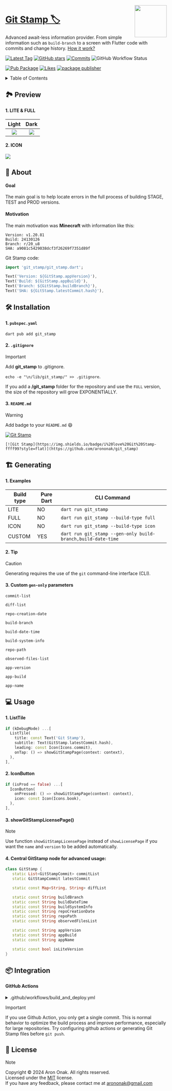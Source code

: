 [<img src="https://www.gov.pl/photo/f98cae42-2b90-4596-904c-752278f85606" height="100" align="right">](https://www.gov.pl/web/rolnictwo/produkt-polski1)

# [Git Stamp 🏷](./TODO.md)

Advanced await-less information provider. From simple information such as `build-branch` to a screen with Flutter code with commits and change history. [How it work?](./MECHANISM.md)

[![Latest Tag](https://img.shields.io/github/v/tag/arononak/git_stamp?style=flat&logo=github&labelColor=black&color=white)](https://github.com/arononak/git_stamp/tags)
[![GitHub stars](https://img.shields.io/github/stars/arononak/git_stamp.svg?style=flat&label=Star&labelColor=black&color=white)](https://github.com/arononak/git_stamp/)
[![Commits](https://img.shields.io/github/commit-activity/m/arononak/git_stamp?style=flat&labelColor=black&color=white)](https://github.com/arononak/git_stamp/graphs/contributors)
![GitHub Workflow Status](https://img.shields.io/github/actions/workflow/status/arononak/git_stamp/.github%2Fworkflows%2Fpublish.yml?style=flat&labelColor=black&color=white)

[![Pub Package](https://img.shields.io/pub/v/git_stamp.svg?style=flat&logo=dart&labelColor=fuchsia&color=white)](https://pub.dev/packages/git_stamp)
[![Likes](https://img.shields.io/pub/likes/git_stamp?style=flat&labelColor=fuchsia&color=white)](https://pub.dev/packages/git_stamp)
[![package publisher](https://img.shields.io/pub/publisher/git_stamp?style=flat&labelColor=fuchsia&color=white)](https://pub.dev/packages/git_stamp/publisher)

<details>
<summary>Table of Contents</summary>
  
- [Git Stamp 🏷](#git-stamp-)
  - [🏞️ Preview](#️-preview)
      - [1. LITE \& FULL](#1-lite--full)
      - [2. ICON](#2-icon)
  - [📑️ About](#️-about)
      - [Goal](#goal)
      - [Motivation](#motivation)
  - [🛠️ Installation](#️-installation)
      - [1. `pubspec.yaml`](#1-pubspecyaml)
      - [2. `.gitignore`](#2-gitignore)
      - [3. `README.md`](#3-readmemd)
  - [🏗️ Generating](#️-generating)
      - [1. Examples](#1-examples)
      - [2. Tip](#2-tip)
      - [3. Custom `gen-only` parameters](#3-custom-gen-only-parameters)
  - [💻 Usage](#-usage)
      - [1. ListTile](#1-listtile)
      - [2. IconButton](#2-iconbutton)
      - [3. showGitStampLicensePage()](#3-showgitstamplicensepage)
      - [4. Central **GitStamp** node for advanced usage:](#4-central-gitstamp-node-for-advanced-usage)
  - [📦 Integration](#-integration)
      - [GitHub Actions](#github-actions)
  - [📝 License](#-license)

</details>

## 🏞️ Preview

#### 1. LITE & FULL

|                                      Light                                      |                                      Dark                                      |
| :-----------------------------------------------------------------------------: | :----------------------------------------------------------------------------: |
| ![](https://github.com/arononak/git_stamp/blob/main/preview_light.png?raw=true) | ![](https://github.com/arononak/git_stamp/blob/main/preview_dark.png?raw=true) |

#### 2. ICON

![](https://github.com/arononak/git_stamp/blob/main/preview_icon.png?raw=true)

## 📑️ About

#### Goal

The main goal is to help locate errors in the full process of building STAGE, TEST and PROD versions.

#### Motivation

The main motivation was **Minecraft** with information like this:
```
Version: v1.20.81
Build: 24130126
Branch: r/20_u8
SHA: a9081c5429038dcf3f26269f7351d89f
```

Git Stamp code:
```dart
import 'git_stamp/git_stamp.dart';

Text('Version: ${GitStamp.appVersion}'),
Text('Build: ${GitStamp.appBuild}'),
Text('Branch: ${GitStamp.buildBranch}'),
Text('SHA: ${GitStamp.latestCommit.hash}'),
```

## 🛠️ Installation

#### 1. `pubspec.yaml`

```
dart pub add git_stamp
```

#### 2. `.gitignore`

> [!IMPORTANT]
> Add **git_stamp** to .gitignore.
> 
> ```echo -e "\n/lib/git_stamp/" >> .gitignore```.
> 
> If you add a **/git_stamp** folder for the repository and use the `FULL` version, the size of the repository will grow EXPONENTIALLY.

#### 3. `README.md`

> [!WARNING]
> Add badge to your `README.md` 😄️
>
> [![Git Stamp](https://img.shields.io/badge/i%20love%20Git%20Stamp-ffff99?style=flat)](https://github.com/arononak/git_stamp)
>
>```
>[![Git Stamp](https://img.shields.io/badge/i%20love%20Git%20Stamp-ffff99?style=flat)](https://github.com/arononak/git_stamp)
>```

## 🏗️ Generating

#### 1. Examples

| Build type | Pure Dart                  | CLI Command                                                  |
| ---------- | -------------------------- | ------------------------------------------------------------ |
| LITE       | NO                         | `dart run git_stamp`                                         |
| FULL       | NO                         | `dart run git_stamp --build-type full`                       |
| ICON       | NO                         | `dart run git_stamp --build-type icon`                       |
| CUSTOM     | YES                        | `dart run git_stamp --gen-only build-branch,build-date-time` |

#### 2. Tip

> [!CAUTION]
> Generating requires the use of the `git` command-line interface (CLI).

#### 3. Custom `gen-only` parameters 

`commit-list`

`diff-list`

`repo-creation-date`

`build-branch`

`build-date-time`

`build-system-info`

`repo-path`

`observed-files-list`

`app-version`

`app-build`

`app-name`

## 💻 Usage

#### 1. ListTile

```dart
if (kDebugMode) ...[
  ListTile(
    title: const Text('Git Stamp'),
    subtitle: Text(GitStamp.latestCommit.hash),
    leading: const Icon(Icons.commit),
    onTap: () => showGitStampPage(context: context),
  ),
],
```

#### 2. IconButton
```dart
if (isProd == false) ...[
  IconButton(
    onPressed: () => showGitStampPage(context: context),
    icon: const Icon(Icons.book),
  ),
],
```

#### 3. showGitStampLicensePage()

> [!NOTE]
> Use function `showGitStampLicensePage` instead of `showLicensePage` if you want the `name` and `version` to be added automatically.

#### 4. Central **GitStamp** node for advanced usage:

```dart
class GitStamp {
   static List<GitStampCommit> commitList
   static GitStampCommit latestCommit

   static const Map<String, String> diffList

   static const String buildBranch
   static const String buildDateTime
   static const String buildSystemInfo
   static const String repoCreationDate
   static const String repoPath
   static const String observedFilesList

   static const String appVersion
   static const String appBuild
   static const String appName

   static const bool isLiteVersion
}
```

## 📦 Integration

#### GitHub Actions

<details>
<summary>.github/workflows/build_and_deploy.yml</summary>

```yml
name: build_and_deploy

on:
  push:
    branches: [main]
  pull_request_target:
    branches: [main]

jobs:
  build:
    runs-on: ubuntu-latest
    steps:
      - uses: actions/checkout@v3
      - uses: subosito/flutter-action@v2
        with:
          flutter-version: '3.22.2'
          channel: 'stable'
      - run: flutter --version
      - uses: actions/setup-java@v1
        with:
          java-version: "12.x"
      - run: flutter pub get
      - run: dart run git_stamp
      - run: flutter build web --release --web-renderer canvaskit
      - uses: actions/upload-artifact@master
        with:
          name: build
          path: build/web
  deploy:
    name: "Deploy"
    runs-on: ubuntu-latest
    needs: build
    steps:
      - uses: actions/checkout@v3
      - uses: actions/download-artifact@master
        with:
          name: build
          path: build/web
      - uses: FirebaseExtended/action-hosting-deploy@v0
        with:
          repoToken: "${{ secrets.GITHUB_TOKEN }}"
          firebaseServiceAccount: "${{ secrets.FIREBASE_SERVICE_ACCOUNT }}"
          projectId: xxx
          channelId: live
```

</details>

> [!IMPORTANT]
> If you use Github Action, you only get a single commit. This is normal behavior to optimize the build process and improve performance, especially for large repositories. Try configuring github actions or generating Git Stamp files before `git push`.

## 📝 License

> [!NOTE]
> Copyright © 2024 Aron Onak. All rights reserved.<br>
> Licensed under the [MIT](LICENSE) license.<br>
> If you have any feedback, please contact me at arononak@gmail.com

